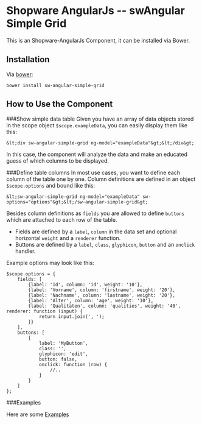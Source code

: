 Shopware AngularJs -- swAngular Simple Grid
=====================================

This is an Shopware-AngularJs Component, it can be installed via Bower.

## Installation

Via [bower](http://bower.io):

	bower install sw-angular-simple-grid

## How to Use the Component


###Show simple data table
Given you have an array of data objects stored in the scope object `$scope.exampleData`, you can easily display them like this:

    &lt;div sw-angular-simple-grid ng-model="exampleData"&gt;&lt;/div&gt;

In this case, the component will analyze the data and make an educated guess of which columns to be displayed.


###Define table columns
In most use cases, you want to define each column of the table one by one. Column definitions are defined in an object `$scope.options` and bound like this:
	
	&lt;sw-angular-simple-grid ng-model="exampleData" sw-options="options"&gt;&lt;/sw-angular-simple-grid&gt;

Besides column definitions as `fields` you are allowed to define `buttons` which are attached to each row of the table.

* Fields are defined by a `label`, `column` in the data set and optional horizontal `weight` and a `renderer` function.
* Buttons are defined by a `label`, `class`, `glyphicon`, `button` and an `onclick` handler.

Example options may look like this:

    $scope.options = {
        fields: [
            {label: 'Id', column: 'id', weight: '10'},
            {label: 'Vorname', column: 'firstname', weight: '20'},
            {label: 'Nachname', column: 'lastname', weight: '20'},
            {label: 'Alter', column: 'age', weight: '10'},
            {label: 'Qualitäten', column: 'qualities', weight: '40', renderer: function (input) {
                return input.join(', ');
            }}
        ],
        buttons: [
            {
                label: 'MyButton',
                class: '',
                glyphicon: 'edit',
                button: false,
                onclick: function (row) {
                    //..
                }
            }
        ]
    };

###Examples

Here are some [Examples](http://swangular.shopware.de.cloud2-vm153.de-nserver.de/#/simpleGrid)